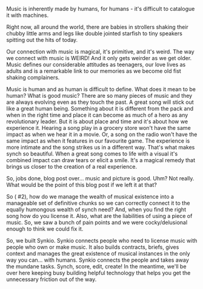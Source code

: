 Music is inherently made by humans, for humans - it's difficult to catalogue it with machines. 

Right now, all around the world, there are babies in strollers shaking their chubby little arms and legs like double jointed starfish to tiny speakers spitting out the hits of today. 

Our connection with music is magical, it's primitive, and it's weird. The way we connect with music is WEIRD! And it only gets weirder as we get older. Music defines our considerable attitudes as teenagers, our love lives as adults and is a remarkable link to our memories as we become old fist shaking complainers. 

Music is human and as human is difficult to define. What does it mean to be human? What is good music? There are so many pieces of music  and they are always evolving even as they touch the past. A great song will stick out like a great human being. Something about it is different from the pack and when in the right time and place it can become as much of a hero as any revolutionary leader. But it is about place and time and it's about how we experience it. Hearing a song play in a grocery store won't have the same impact as when we hear it in a movie. Or, a song on the radio won't have the same impact as when it features in our favourite game. The experience is more intimate and the song strikes us in a different way. That's what makes synch so beautiful. When a great song comes to life with a visual it's combined impact can draw tears or elicit a smile. It's a magical remedy that brings us closer to the creation of a real experience. 

So, jobs done, blog post over... music and picture is good. Uhm? Not really. What would be the point of this blog post if we left it at that?

So ( #2), how do we manage the wealth of musical existence into a manageable set of definitive chunks so we can correctly connect it to the equally humongous wealth of synch need? And, when you find the right song how do you license it. Also, what are the liabilities of using a piece of music. So, we saw a bunch of pain points and we were cocky/delusional enough to think we could fix it. 

So, we built Synkio. Synkio connects people who need to license music with people who own or make music. It also builds contracts, briefs, gives context and manages the great existence of musical instances in the only way you can... with humans. Synkio connects the people and takes away the mundane tasks. Synch, score, edit, create! In the meantime, we'll be over here keeping busy building helpful technology that helps you get the unnecessary friction out of the way. 
